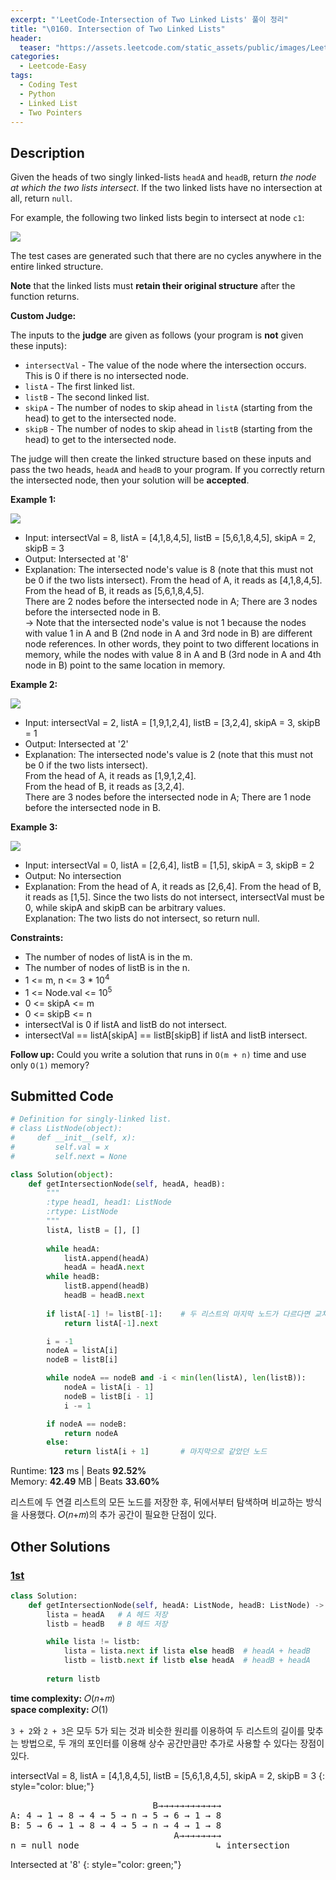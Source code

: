 ```yaml
---
excerpt: "'LeetCode-Intersection of Two Linked Lists' 풀이 정리"
title: "\0160. Intersection of Two Linked Lists"
header:
  teaser: "https://assets.leetcode.com/static_assets/public/images/LeetCode_Sharing.png"
categories:
  - Leetcode-Easy
tags:
  - Coding Test
  - Python
  - Linked List
  - Two Pointers
---
```


## <i class="fa-solid fa-file-lines"></i> Description

Given the heads of two singly linked-lists `headA` and `headB`, return *the node at which the two lists intersect*. If the two linked lists have no intersection at all, return `null`.

For example, the following two linked lists begin to intersect at node `c1`:

![](https://assets.leetcode.com/uploads/2021/03/05/160_statement.png)

The test cases are generated such that there are no cycles anywhere in the entire linked structure.

**Note** that the linked lists must **retain their original structure** after the function returns.

**Custom Judge:**

The inputs to the **judge** are given as follows (your program is **not** given these inputs):

- `intersectVal` - The value of the node where the intersection occurs. This is 0 if there is no intersected node.
- `listA` - The first linked list.
- `listB` - The second linked list.
- `skipA` - The number of nodes to skip ahead in `listA` (starting from the head) to get to the intersected node.
- `skipB` - The number of nodes to skip ahead in `listB` (starting from the head) to get to the intersected node.

The judge will then create the linked structure based on these inputs and pass the two heads, `headA` and `headB` to your program. If you correctly return the intersected node, then your solution will be **accepted**.

**Example 1:**

![](https://assets.leetcode.com/uploads/2021/03/05/160_example_1_1.png)

- Input: intersectVal = 8, listA = [4,1,8,4,5], listB = [5,6,1,8,4,5], skipA = 2, skipB = 3
- Output: Intersected at '8'
- Explanation: The intersected node's value is 8 (note that this must not be 0 if the two lists intersect).
From the head of A, it reads as [4,1,8,4,5].    
From the head of B, it reads as [5,6,1,8,4,5].   
There are 2 nodes before the intersected node in A; There are 3 nodes before the intersected node in B.   
→ Note that the intersected node's value is not 1 because the nodes with value 1 in A and B (2nd node in A and 3rd node in B) are different node references. In other words, they point to two different locations in memory, while the nodes with value 8 in A and B (3rd node in A and 4th node in B) point to the same location in memory.

**Example 2:**

![](https://assets.leetcode.com/uploads/2021/03/05/160_example_2.png)

- Input: intersectVal = 2, listA = [1,9,1,2,4], listB = [3,2,4], skipA = 3, skipB = 1
- Output: Intersected at '2'
- Explanation: The intersected node's value is 2 (note that this must not be 0 if the two lists intersect).   
From the head of A, it reads as [1,9,1,2,4].    
From the head of B, it reads as [3,2,4].    
There are 3 nodes before the intersected node in A; There are 1 node before the intersected node in B.

**Example 3:**

![](https://assets.leetcode.com/uploads/2021/03/05/160_example_3.png)

- Input: intersectVal = 0, listA = [2,6,4], listB = [1,5], skipA = 3, skipB = 2
- Output: No intersection
- Explanation: From the head of A, it reads as [2,6,4]. From the head of B, it reads as [1,5]. Since the two lists do not intersect, intersectVal must be 0, while skipA and skipB can be arbitrary values.   
Explanation: The two lists do not intersect, so return null.

**Constraints:**

- The number of nodes of listA is in the m.
- The number of nodes of listB is in the n.
- 1 <= m, n <= 3 * 10<sup>4</sup>
- 1 <= Node.val <= 10<sup>5</sup>
- 0 <= skipA <= m
- 0 <= skipB <= n
- intersectVal is 0 if listA and listB do not intersect.
- intersectVal == listA[skipA] == listB[skipB] if listA and listB intersect.

**Follow up:**  Could you write a solution that runs in `O(m + n)` time and use only `O(1)` memory?

## <i class="fa-solid fa-cloud-arrow-up"></i> Submitted Code

```python
# Definition for singly-linked list.
# class ListNode(object):
#     def __init__(self, x):
#         self.val = x
#         self.next = None

class Solution(object):
    def getIntersectionNode(self, headA, headB):
        """
        :type head1, head1: ListNode
        :rtype: ListNode
        """
        listA, listB = [], []
        
        while headA:
            listA.append(headA)
            headA = headA.next
        while headB:
            listB.append(headB)
            headB = headB.next
        
        if listA[-1] != listB[-1]:    # 두 리스트의 마지막 노드가 다르다면 교차점 없음
            return listA[-1].next

        i = -1
        nodeA = listA[i]
        nodeB = listB[i]

        while nodeA == nodeB and -i < min(len(listA), len(listB)):
            nodeA = listA[i - 1]
            nodeB = listB[i - 1]
            i -= 1

        if nodeA == nodeB:
            return nodeA
        else:
            return listA[i + 1]       # 마지막으로 같았던 노드
```
<i class="fa-solid fa-clock"></i> Runtime: **123** ms \| Beats **92.52%**    
<i class="fa-solid fa-memory"></i> Memory: **42.49** MB \| Beats **33.60%**

리스트에 두 연결 리스트의 모든 노드를 저장한 후, 뒤에서부터 탐색하며 비교하는 방식을 사용했다. 𝑂(𝑛+𝑚)의 추가 공간이 필요한 단점이 있다.

## <i class="fa-solid fa-flask"></i> Other Solutions

### <a href="" target="_blank">1st</a>

```python
class Solution:
    def getIntersectionNode(self, headA: ListNode, headB: ListNode) -> Optional[ListNode]:
        lista = headA   # A 헤드 저장
        listb = headB   # B 헤드 저장

        while lista != listb:
            lista = lista.next if lista else headB  # headA + headB
            listb = listb.next if listb else headA  # headB + headA
        
        return listb
```
<i class="fa-solid fa-clock"></i> **time complexity:** 𝑂(𝑛+𝑚)    
<i class="fa-solid fa-memory"></i> **space complexity:** 𝑂(1)           

`3 + 2`와 `2 + 3`은 모두 5가 되는 것과 비슷한 원리를 이용하여 두 리스트의 길이를 맞추는 방법으로, 두 개의 포인터를 이용해 상수 공간만큼만 추가로 사용할 수 있다는 장점이 있다.

intersectVal = 8, listA = [4,1,8,4,5], listB = [5,6,1,8,4,5], skipA = 2, skipB = 3
{: style="color: blue;"}

<pre>
                           B→→→→→→→→→→→→
A: 4 → 1 → 8 → 4 → 5 → n → 5 → 6 → 1 → 8 
B: 5 → 6 → 1 → 8 → 4 → 5 → n → 4 → 1 → 8
                               A→→→→→→→→
n = null node                          ↳ intersection
</pre>

Intersected at '8'
{: style="color: green;"}